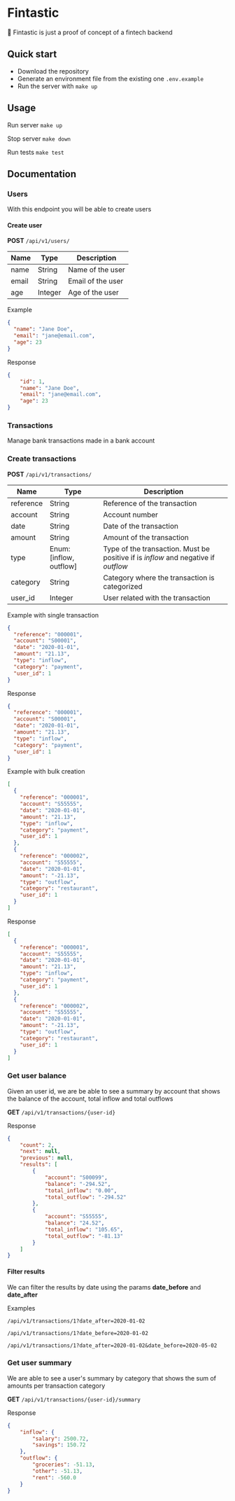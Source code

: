 # Fintastic

:money_with_wings: Fintastic is just a proof of concept of a fintech backend

## Quick start

- Download the repository
- Generate an environment file from the existing one `.env.example`
- Run the server with `make up` 

## Usage

Run server
`make up`

Stop server
`make down`

Run tests
`make test`

## Documentation
### Users
With this endpoint you will be able to create users

#### Create user

**POST** `/api/v1/users/`

| Name | Type | Description |
|---|---|---|
| name | String | Name of the user |
| email | String | Email of the user |
| age | Integer | Age of the user |

Example

```json
{
  "name": "Jane Doe",
  "email": "jane@email.com",
  "age": 23
}
```

Response

```json
{
    "id": 1,
    "name": "Jane Doe",
    "email": "jane@email.com",
    "age": 23
}
```


### Transactions
Manage bank transactions made in a bank account


### Create transactions

**POST** `/api/v1/transactions/`

| Name | Type | Description |
|---|---|---|
| reference | String | Reference of the transaction |
| account | String | Account number |
| date | String | Date of the transaction |
| amount | String | Amount of the transaction |
| type | Enum: [inflow, outflow] | Type of the transaction. Must be positive if is _inflow_ and negative if _outflow_|
| category | String | Category where the transaction is categorized |
| user_id | Integer | User related with the transaction |


Example with single transaction

```json
{
  "reference": "000001",
  "account": "S00001",
  "date": "2020-01-01",
  "amount": "21.13",
  "type": "inflow",
  "category": "payment",
  "user_id": 1
}
```

Response

```json
{
  "reference": "000001",
  "account": "S00001",
  "date": "2020-01-01",
  "amount": "21.13",
  "type": "inflow",
  "category": "payment",
  "user_id": 1
}
```

Example with bulk creation

```json
[
  {
    "reference": "000001",
    "account": "S55555",
    "date": "2020-01-01",
    "amount": "21.13",
    "type": "inflow",
    "category": "payment",
    "user_id": 1
  },
  {
    "reference": "000002",
    "account": "S55555",
    "date": "2020-01-01",
    "amount": "-21.13",
    "type": "outflow",
    "category": "restaurant",
    "user_id": 1
  }
]
```

Response

```json
[
  {
    "reference": "000001",
    "account": "S55555",
    "date": "2020-01-01",
    "amount": "21.13",
    "type": "inflow",
    "category": "payment",
    "user_id": 1
  },
  {
    "reference": "000002",
    "account": "S55555",
    "date": "2020-01-01",
    "amount": "-21.13",
    "type": "outflow",
    "category": "restaurant",
    "user_id": 1
  }
]
```

### Get user balance

Given an user id, we are be able to see a summary by account that shows the balance of the account, total inflow and total outflows

**GET** `/api/v1/transactions/{user-id}`

Response

```json
{
    "count": 2,
    "next": null,
    "previous": null,
    "results": [
        {
            "account": "S00099",
            "balance": "-294.52",
            "total_inflow": "0.00",
            "total_outflow": "-294.52"
        },
        {
            "account": "S55555",
            "balance": "24.52",
            "total_inflow": "105.65",
            "total_outflow": "-81.13"
        }
    ]
}
```


#### Filter results
We can filter the results by date using the params **date_before** and **date_after**

Examples

`/api/v1/transactions/1?date_after=2020-01-02`

`/api/v1/transactions/1?date_before=2020-01-02`

`/api/v1/transactions/1?date_after=2020-01-02&date_before=2020-05-02`

### Get user summary
We are able to see a user's summary by category that shows the sum of amounts per transaction category

**GET** `/api/v1/transactions/{user-id}/summary`

Response

```json
{
    "inflow": {
        "salary": 2500.72,
        "savings": 150.72
    },
    "outflow": {
        "groceries": -51.13,
        "other": -51.13,
        "rent": -560.0
    }
}
```
